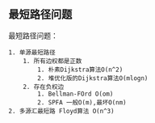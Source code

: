 ## 最短路径问题

最短路径问题：

 	1. 单源最短路径
      	1. 所有边权都是正数
           	1. 朴素Dijkstra算法O(n^2)
           	2. 堆优化版的Dijkstra算法O(mlogn)
     	2. 存在负权边
         	1. Bellman-FOrd O(om)
         	2. SPFA 一般O(m),最坏O(nm)
	2. 多源汇最短路 Floyd算法 O(n^3)

